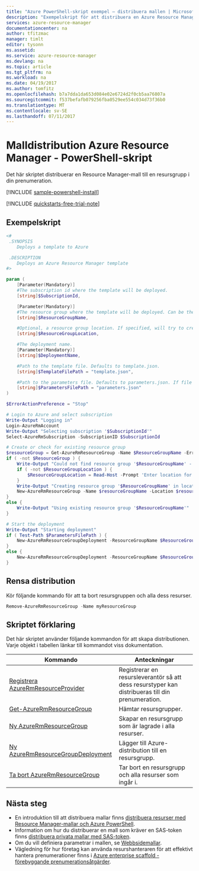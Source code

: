 ```yaml
---
title: "Azure PowerShell-skript exempel – distribuera mallen | Microsoft Docs"
description: "Exempelskript för att distribuera en Azure Resource Manager-mall."
services: azure-resource-manager
documentationcenter: na
author: tfitzmac
manager: timlt
editor: tysonn
ms.assetid: 
ms.service: azure-resource-manager
ms.devlang: na
ms.topic: article
ms.tgt_pltfrm: na
ms.workload: na
ms.date: 04/19/2017
ms.author: tomfitz
ms.openlocfilehash: b7a7dda1da653d084e02e6724d2f0cb5aa76807a
ms.sourcegitcommit: f537befafb079256fba0529ee554c034d73f36b0
ms.translationtype: MT
ms.contentlocale: sv-SE
ms.lasthandoff: 07/11/2017
---
```

# <a name="azure-resource-manager-template-deployment---powershell-script"></a>Malldistribution Azure Resource Manager - PowerShell-skript

Det här skriptet distribuerar en Resource Manager-mall till en resursgrupp i din prenumeration.

[!INCLUDE [sample-powershell-install](../../includes/sample-powershell-install.md)]

[!INCLUDE [quickstarts-free-trial-note](../../includes/quickstarts-free-trial-note.md)]

## <a name="sample-script"></a>Exempelskript

```powershell
<#
 .SYNOPSIS
    Deploys a template to Azure

 .DESCRIPTION
    Deploys an Azure Resource Manager template
#>

param (
    [Parameter(Mandatory)]
    #The subscription id where the template will be deployed.
    [string]$SubscriptionId,  

    [Parameter(Mandatory)]
    #The resource group where the template will be deployed. Can be the name of an existing or a new resource group.
    [string]$ResourceGroupName, 

    #Optional, a resource group location. If specified, will try to create a new resource group in this location. If not specified, assumes resource group is existing.
    [string]$ResourceGroupLocation, 

    #The deployment name.
    [Parameter(Mandatory)]
    [string]$DeploymentName,    

    #Path to the template file. Defaults to template.json.
    [string]$TemplateFilePath = "template.json",  

    #Path to the parameters file. Defaults to parameters.json. If file is not found, will prompt for parameter values based on template.
    [string]$ParametersFilePath = "parameters.json"
)

$ErrorActionPreference = "Stop"

# Login to Azure and select subscription
Write-Output "Logging in"
Login-AzureRmAccount
Write-Output "Selecting subscription '$SubscriptionId'"
Select-AzureRmSubscription -SubscriptionID $SubscriptionId

# Create or check for existing resource group
$resourceGroup = Get-AzureRmResourceGroup -Name $ResourceGroupName -ErrorAction SilentlyContinue
if ( -not $ResourceGroup ) {
    Write-Output "Could not find resource group '$ResourceGroupName' - will create it"
    if ( -not $ResourceGroupLocation ) {
        $ResourceGroupLocation = Read-Host -Prompt 'Enter location for resource group'
    }
    Write-Output "Creating resource group '$ResourceGroupName' in location '$ResourceGroupLocation'"
    New-AzureRmResourceGroup -Name $resourceGroupName -Location $resourceGroupLocation
}
else {
    Write-Output "Using existing resource group '$ResourceGroupName'"
}

# Start the deployment
Write-Output "Starting deployment"
if ( Test-Path $ParametersFilePath ) {
    New-AzureRmResourceGroupDeployment -ResourceGroupName $ResourceGroupName -TemplateFile $TemplateFilePath -TemplateParameterFile $ParametersFilePath
}
else {
    New-AzureRmResourceGroupDeployment -ResourceGroupName $ResourceGroupName -TemplateFile $TemplateFilePath
}
``` 

## <a name="clean-up-deployment"></a>Rensa distribution 

Kör följande kommando för att ta bort resursgruppen och alla dess resurser.

```powershell
Remove-AzureRmResourceGroup -Name myResourceGroup
```

## <a name="script-explanation"></a>Skriptet förklaring

Det här skriptet använder följande kommandon för att skapa distributionen. Varje objekt i tabellen länkar till kommandot viss dokumentation.

| Kommando | Anteckningar |
|---|---|
| [Registrera AzureRmResourceProvider](/powershell/module/azurerm.resources/register-azurermresourceprovider) | Registrerar en resursleverantör så att dess resurstyper kan distribueras till din prenumeration.  |
| [Get-AzureRmResourceGroup](/powershell/module/azurerm.resources/get-azurermresourcegroup) | Hämtar resursgrupper.  |
| [Ny AzureRmResourceGroup](/powershell/module/azurerm.resources/new-azurermresourcegroup) | Skapar en resursgrupp som är lagrade i alla resurser. |
| [Ny AzureRmResourceGroupDeployment](/powershell/module/azurerm.resources/new-azurermresourcegroupdeployment) | Lägger till Azure-distribution till en resursgrupp.  |
| [Ta bort AzureRmResourceGroup](/powershell/module/azurerm.resources/remove-azurermresourcegroup) | Tar bort en resursgrupp och alla resurser som ingår i. |



## <a name="next-steps"></a>Nästa steg
* En introduktion till att distribuera mallar finns [distribuera resurser med Resource Manager-mallar och Azure PowerShell](resource-group-template-deploy.md).
* Information om hur du distribuerar en mall som kräver en SAS-token finns [distribuera privata mallar med SAS-token](resource-manager-powershell-sas-token.md).
* Om du vill definiera parametrar i mallen, se [Webbsidemallar](resource-group-authoring-templates.md#parameters).
* Vägledning för hur företag kan använda resurshanteraren för att effektivt hantera prenumerationer finns i [Azure enterprise scaffold - förebyggande prenumerationsåtgärder](resource-manager-subscription-governance.md).

